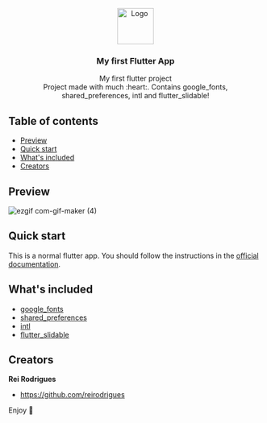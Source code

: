 <p align="center">
  <a href="https://flutter.io/">
    <img src="https://user-images.githubusercontent.com/51419598/152648731-567997ec-ac1c-4a9c-a816-a1fb1882abbe.png" alt="Logo" width=72 height=72>
  </a>

  <h3 align="center">My first Flutter App</h3>

  <p align="center">
    My first flutter project
    <br>
    Project made with much :heart:. Contains google_fonts, shared_preferences, intl and flutter_slidable!
    <br>
  </p>
</p>

## Table of contents

- [Preview](#Preview)
- [Quick start](#quick-start)
- [What's included](#whats-included)
- [Creators](#creators)

## Preview

![ezgif com-gif-maker (4)](https://user-images.githubusercontent.com/103211492/193034491-00dea37f-55f6-40f9-9fa3-1633c7dbeb20.gif)


## Quick start

This is a normal flutter app. You should follow the instructions in the [official documentation](https://flutter.io/docs/get-started/install).

## What's included

- [google_fonts](https://pub.dev/packages/google_fonts)
- [shared_preferences](https://pub.dev/packages/shared_preferences)
- [intl](https://pub.dev/packages/intl)
- [flutter_slidable](https://pub.dev/packages/flutter_slidable)


## Creators

**Rei Rodrigues**

- <https://github.com/reirodrigues>

Enjoy :metal:
